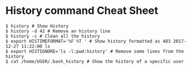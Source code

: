 # History command Cheat Sheet

    $ history # Show History
    $ history -d 42 # Remove an history line
    $ history -c # Clean all the history
    $ export HISTIMEFORMAT='%F %T ' # Show history formatted as 483 2017-12-27 11:22:00 ls
    $ export HISTIGNORE='ls -l:pwd:history' # Remove some lines from the history
    $ cat /home/USER/.bash_history # Show the history of a specific user
